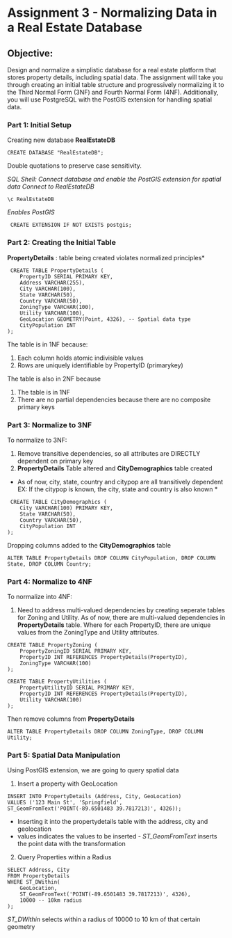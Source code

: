 # Assignment 3 - Normalizing Data in a Real Estate Database
## Objective:
Design and normalize a simplistic database for a real estate platform that stores property details, including spatial data. The assignment will take you through creating an initial table structure and progressively normalizing it to the Third Normal Form (3NF) and Fourth Normal Form (4NF). Additionally, you will use PostgreSQL with the PostGIS extension for handling spatial data.

### Part 1: Initial Setup
Creating new database **RealEstateDB**
```
CREATE DATABASE "RealEstateDB"; 
```
Double quotations to preserve case sensitivity.

*SQL Shell: Connect database and enable the PostGIS extension for spatial data*
*Connect to RealEstateDB*
~~~
\c RealEstateDB
~~~
*Enables PostGIS*
~~~
 CREATE EXTENSION IF NOT EXISTS postgis;
~~~

### Part 2: Creating the Initial Table
 **PropertyDetails** : table being created violates normalized principles*
~~~
 CREATE TABLE PropertyDetails (
    PropertyID SERIAL PRIMARY KEY,
    Address VARCHAR(255),
    City VARCHAR(100),
    State VARCHAR(50),
    Country VARCHAR(50),
    ZoningType VARCHAR(100),
    Utility VARCHAR(100),
    GeoLocation GEOMETRY(Point, 4326), -- Spatial data type
    CityPopulation INT
);
~~~
The table is in 1NF because:
1. Each column holds atomic indivisible values
2. Rows are uniquely identifiable by PropertyID (primarykey)

The table is also in 2NF because
1. The table is in 1NF 
2. There are no partial dependencies because there are no composite primary keys

### Part 3: Normalize to 3NF
To normalize to 3NF: 
1. Remove transitive dependencies, so all attributes are DIRECTLY dependent on primary key
2. **PropertyDetails** Table altered and **CityDemographics** table created

* As of now, city, state, country and citypop are all transitively dependent
EX: If the citypop is known, the city, state and country is also known *
~~~
 CREATE TABLE CityDemographics (
    City VARCHAR(100) PRIMARY KEY,
    State VARCHAR(50),
    Country VARCHAR(50),
    CityPopulation INT
);
~~~

Dropping columns added to the **CityDemographics** table
~~~
ALTER TABLE PropertyDetails DROP COLUMN CityPopulation, DROP COLUMN State, DROP COLUMN Country;
~~~

### Part 4: Normalize to 4NF
To normalize into 4NF:
1. Need to address multi-valued dependencies by creating seperate tables for Zoning and Utility. 
As of now, there are multi-valued dependencies in **PropertyDetails** table. Where for each PropertyID, there are unique values from the ZoningType and Utility attributes.

~~~
CREATE TABLE PropertyZoning (
    PropertyZoningID SERIAL PRIMARY KEY,
    PropertyID INT REFERENCES PropertyDetails(PropertyID),
    ZoningType VARCHAR(100)
);

CREATE TABLE PropertyUtilities (
    PropertyUtilityID SERIAL PRIMARY KEY,
    PropertyID INT REFERENCES PropertyDetails(PropertyID),
    Utility VARCHAR(100)
);
~~~

Then remove columns from **PropertyDetails**
~~~
ALTER TABLE PropertyDetails DROP COLUMN ZoningType, DROP COLUMN Utility;
~~~

### Part 5: Spatial Data Manipulation
Using PostGIS extension, we are going to query spatial data

1. Insert a property with GeoLocation
~~~
INSERT INTO PropertyDetails (Address, City, GeoLocation)
VALUES ('123 Main St', 'Springfield', ST_GeomFromText('POINT(-89.6501483 39.7817213)', 4326));
~~~
- Inserting it into the propertydetails table with the address, city and geolocation
- values indicates the values to be inserted - *ST_GeomFromText* inserts the point data with the transformation

2. Query Properties within a Radius

~~~
SELECT Address, City
FROM PropertyDetails
WHERE ST_DWithin(
    GeoLocation,
    ST_GeomFromText('POINT(-89.6501483 39.7817213)', 4326),
    10000 -- 10km radius
);
~~~


*ST_DWithin* selects within a radius of 10000 to 10 km of that certain geometry

